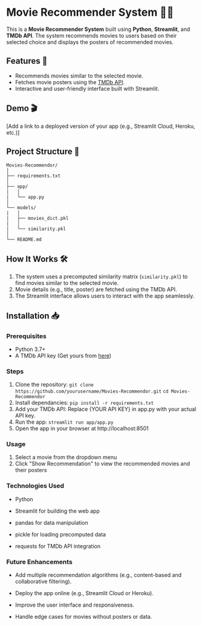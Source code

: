 # Movie Recommender System 🎥🍿

This is a **Movie Recommender System** built using **Python**, **Streamlit**, and **TMDb API**. The system recommends movies to users based on their selected choice and displays the posters of recommended movies.

## Features 🚀

- Recommends movies similar to the selected movie.
- Fetches movie posters using the [TMDb API](https://www.themoviedb.org/).
- Interactive and user-friendly interface built with Streamlit.

## Demo 🎬

[Add a link to a deployed version of your app (e.g., Streamlit Cloud, Heroku, etc.)]

## Project Structure 📂
```
Movies-Recommendor/ 
│  
├── requirements.txt 
│ 
├── app/ 
|   │ 
|   └── app.py 
│ 
└── models/ 
|   │ 
|   ├── movies_dict.pkl 
|   │ 
|   └── similarity.pkl 
│ 
└── README.md
```

## How It Works 🛠️

1. The system uses a precomputed similarity matrix (`similarity.pkl`) to find movies similar to the selected movie.
2. Movie details (e.g., title, poster) are fetched using the TMDb API.
3. The Streamlit interface allows users to interact with the app seamlessly.

## Installation 📥

### Prerequisites

- Python 3.7+
- A TMDb API key (Get yours from [here](https://developers.themoviedb.org/3/getting-started/introduction))

### Steps

1. Clone the repository:
   ```git clone https://github.com/yourusername/Movies-Recommendor.git```
   ```cd Movies-Recommendor```
2. Install dependancies:
    ```pip install -r requirements.txt```
3. Add your TMDb API:
    Replace {YOUR API KEY} in app.py with your actual API key.
4. Run the app:
    ```streamlit run app/app.py```
5. Open the app in your browser at http://localhost:8501

### Usage
1. Select a movie from the dropdown menu
2. Click "Show Recommendation" to view the recommended movies and their posters

### Technologies Used
-  Python

-  Streamlit for building the web app

-  pandas for data manipulation

-  pickle for loading precomputed data

-  requests for TMDb API integration

### Future Enhancements
-  Add multiple recommendation algorithms (e.g., content-based and collaborative filtering).

-  Deploy the app online (e.g., Streamlit Cloud or Heroku).

-  Improve the user interface and responsiveness.

-  Handle edge cases for movies without posters or data.
